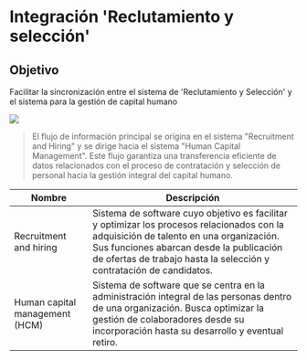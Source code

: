 # Integración 'Reclutamiento y selección'

## Objetivo
Facilitar la sincronización entre el sistema de 'Reclutamiento y Selección' y el sistema para la gestión de capital humano

![](/images/index-fig1-context.png)

> El flujo de información principal se origina en el sistema "Recruitment and Hiring" y se dirige hacia el sistema "Human Capital Management". Este flujo garantiza una transferencia eficiente de datos relacionados con el proceso de contratación y selección de personal hacia la gestión integral del capital humano. 


| Nombre      | Descripción |
| ----------- | ----------- |
| Recruitment and hiring | Sistema de software cuyo objetivo es facilitar y optimizar los procesos relacionados con la adquisición de talento en una organización. Sus funciones abarcan desde la publicación de ofertas de trabajo hasta la selección y contratación de candidatos. |
| Human capital management (HCM) | Sistema de software que se centra en la administración integral de las personas dentro de una organización. Busca optimizar la gestión de colaboradores desde su incorporación hasta su desarrollo y eventual retiro. |